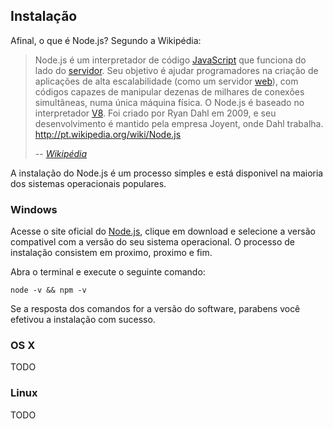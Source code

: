 ## Instalação

Afinal, o que é Node.js? Segundo a Wikipédia:

> Node.js é um interpretador de código [JavaScript](http://pt.wikipedia.org/wiki/JavaScript) que funciona do lado do [servidor](http://pt.wikipedia.org/wiki/Servidor). Seu objetivo é ajudar programadores na criação de aplicações de alta escalabilidade (como um servidor [web](http://pt.wikipedia.org/wiki/Web)), com códigos capazes de manipular dezenas de milhares de conexões simultâneas, numa única máquina física. O Node.js é baseado no interpretador [V8](http://pt.wikipedia.org/wiki/V8_(JavaScript)). Foi criado por Ryan Dahl em 2009, e seu desenvolvimento é mantido pela empresa Joyent, onde Dahl trabalha. http://pt.wikipedia.org/wiki/Node.js
>
> -- <cite>[Wikipédia](http://pt.wikipedia.org/wiki/Node.js)</cite>

A instalação do Node.js é um processo simples e está disponivel na maioria dos sistemas operacionais populares.

### Windows

Acesse o site oficial do [Node.js](http://nodejs.org/), clique em download e selecione a versão compativel com a versão do seu sistema operacional. O processo de instalação consistem em proximo, proximo e fim.

Abra o terminal e execute o seguinte comando:

	node -v && npm -v

Se a resposta dos comandos for a versão do software, parabens você efetivou a instalação com sucesso.

### OS X

TODO

### Linux

TODO
